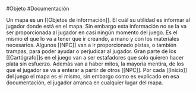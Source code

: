 #Objeto #Documentación

Un mapa es un [[Objetos de información]]. 
El cuál su utilidad es informar al jugador donde está en el mapa. Sin embargo esta información no se la va ser proporcionada al jugador en casi ningún momento del juego. Es el mismo el que lo va a tener que ir creando, a mano y con los materiales necesarios. 
Algunos [[NPC]] van a ir proporcionado pistas, o también trampas, para poder ayudar o perjudicar al jugador. Gran parte de los [[Cartógrafo]]s en el juego van a ser estafadores que solo quieren hacer plata sin esfuerzo. 
Además van a haber mitos, la mayoría mentira, de los que el jugador se va a enterar a partir de otros [[NPC]].
Por cada [[Inicio]] del juego el mapa es el mismo, sin embargo como es explicado en esa documentación, el jugador arranca en cualquier lugar del mapa. 
